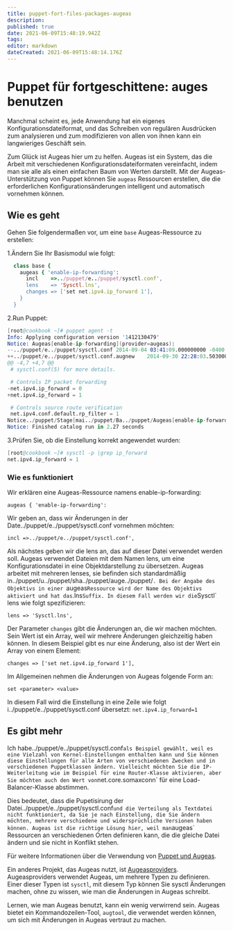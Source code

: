 ```yaml
---
title: puppet-fort-files-packages-augeas
description: 
published: true
date: 2021-06-09T15:48:19.942Z
tags: 
editor: markdown
dateCreated: 2021-06-09T15:48:14.176Z
---
```


# Puppet für fortgeschittene: auges benutzen

Manchmal scheint es, jede Anwendung hat ein eigenes Konfigurationsdateiformat, und das Schreiben von regulären Ausdrücken zum analysieren und zum modifizieren von allen von ihnen kann ein langwieriges Geschäft sein.

Zum Glück ist Augeas hier um zu helfen. Augeas ist ein System, das die Arbeit mit verschiedenen Konfigurationsdateiformaten vereinfacht, indem man sie alle als einen einfachen Baum von Werten darstellt.
Mit der Augeas-Unterstützung von Puppet können Sie `augeas` Ressourcen erstellen, die die erforderlichen Konfigurationsänderungen intelligent und automatisch vornehmen können.

## Wie es geht

Gehen Sie folgendermaßen vor, um eine `base` Augeas-Ressource zu erstellen:

1.Ändern Sie Ihr Basismodul wie folgt:

```ruby
  class base {
    augeas { 'enable-ip-forwarding':
      incl    =>../puppet/e../puppet/sysctl.conf',
      lens    => 'Sysctl.lns',
      changes => ['set net.ipv4.ip_forward 1'],
    }
  }
```

2.Run Puppet:

```s
[root@cookbook ~]# puppet agent -t
Info: Applying configuration version '1412130479'
Notice: Augeas[enable-ip-forwarding](provider=augeas):
--../puppet/e../puppet/sysctl.conf 2014-09-04 03:41:09.000000000 -0400
++../puppet/e../puppet/sysctl.conf.augnew    2014-09-30 22:28:03.503000039 -0400
@@ -4,7 +4,7 @@
 # sysctl.conf(5) for more details.

 # Controls IP packet forwarding
-net.ipv4.ip_forward = 0
+net.ipv4.ip_forward = 1

 # Controls source route verification
 net.ipv4.conf.default.rp_filter = 1
Notice../puppet/Stage[mai../puppet/Ba../puppet/Augeas[enable-ip-forwardin../puppet/returns: executed successfully
Notice: Finished catalog run in 2.27 seconds
```

3.Prüfen Sie, ob die Einstellung korrekt angewendet wurden:

```s
[root@cookbook ~]# sysctl -p |grep ip_forward
net.ipv4.ip_forward = 1

```

### Wie es funktioniert

Wir erklären eine Augeas-Ressource namens enable-ip-forwarding:

`augeas { 'enable-ip-forwarding':`

Wir geben an, dass wir Änderungen in der Date../puppet/e../puppet/sysctl.conf vornehmen möchten:

`incl =>../puppet/e../puppet/sysctl.conf',`

Als nächstes geben wir die lens an, das auf dieser Datei verwendet werden soll. Augeas verwendet Dateien mit dem Namen lens, um eine Konfigurationsdatei in eine Objektdarstellung zu übersetzen. Augeas arbeitet mit mehreren lenses, sie befinden sich standardmäßig in../puppet/u../puppet/sha../puppet/auge../puppet/`. Bei der Angabe des Objektivs in einer `augeas` Ressource wird der Name des Objektivs aktiviert und hat das `.lns` Suffix. In diesem Fall werden wir die `Sysctl` lens wie folgt spezifizieren:

`lens => 'Sysctl.lns',`

Der Parameter `changes` gibt die Änderungen an, die wir machen möchten. Sein Wert ist ein Array, weil wir mehrere Änderungen gleichzeitig haben können. In diesem Beispiel gibt es nur eine Änderung, also ist der Wert ein Array von einem Element:

`changes => ['set net.ipv4.ip_forward 1'],`

Im Allgemeinen nehmen die Änderungen von Augeas folgende Form an:

`set <parameter> <value>`

In diesem Fall wird die Einstellung in eine Zeile wie folgt i../puppet/e../puppet/sysctl.conf übersetzt:
`net.ipv4.ip_forward=1`

## Es gibt mehr

Ich habe../puppet/e../puppet/sysctl.conf` als Beispiel gewählt, weil es eine Vielzahl von Kernel-Einstellungen enthalten kann und Sie können diese Einstellungen für alle Arten von verschiedenen Zwecken und in verschiedenen Puppetklassen ändern. Vielleicht möchten Sie die IP-Weiterleitung wie im Beispiel für eine Router-Klasse aktivieren, aber Sie möchten auch den Wert von `net.core.somaxconn` für eine Load-Balancer-Klasse abstimmen.

Dies bedeutet, dass die Pupetisirung der Datei../puppet/e../puppet/sysctl.conf` und die Verteilung als Textdatei nicht funktioniert, da Sie je nach Einstellung, die Sie ändern möchten, mehrere verschiedene und widersprüchliche Versionen haben können. Augeas ist die richtige Lösung hier, weil man `augeas` Ressourcen an verschiedenen Orten definieren kann, die die gleiche Datei ändern und sie nicht in Konflikt stehen.

Für weitere Informationen über die Verwendung von [Puppet und Augeas](htt../puppet//projects.puppetlabs.c../puppet/projec../puppet/1/wi../puppet/Puppet_Augeas).

Ein anderes Projekt, das Augeas nutzt, ist [Augeasproviders](http../puppet//forge.puppetlabs.c../puppet/domcle../puppet/augeasproviders).
Augeasproviders verwendet Augeas, um mehrere Typen zu definieren.
Einer dieser Typen ist `sysctl`, mit diesem Typ können Sie sysctl Änderungen machen, ohne zu wissen, wie man die Änderungen in Augeas schreibt.

Lernen, wie man Augeas benutzt, kann ein wenig verwirrend sein. Augeas bietet ein Kommandozeilen-Tool, `augtool`, die verwendet werden können, um sich mit Änderungen in Augeas vertraut zu machen.